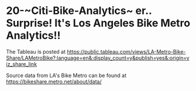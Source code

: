 # 20-~Citi-Bike-Analytics~ er.. Surprise! It's Los Angeles Bike Metro Analytics!!

The Tableau is posted at https://public.tableau.com/views/LA-Metro-Bike-Share/LAMetroBike?:language=en&:display_count=y&publish=yes&:origin=viz_share_link

Source data from LA's Bike Metro can be found at https://bikeshare.metro.net/about/data/
